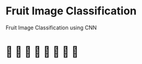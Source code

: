 # Fruit Image Classification
Fruit Image Classification using CNN


# :apple: :lemon: :cherries: :pear: :pineapple: :watermelon: :strawberry: :banana:
